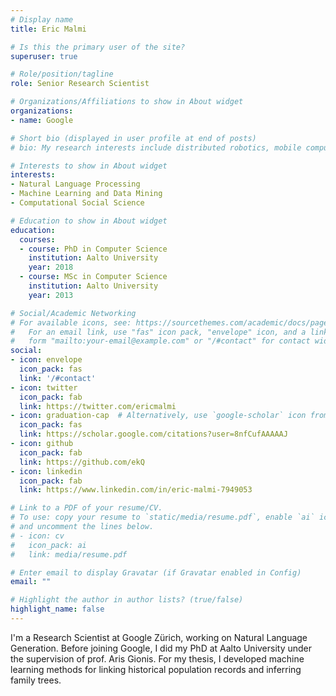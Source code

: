 ```yaml
---
# Display name
title: Eric Malmi

# Is this the primary user of the site?
superuser: true

# Role/position/tagline
role: Senior Research Scientist

# Organizations/Affiliations to show in About widget
organizations:
- name: Google

# Short bio (displayed in user profile at end of posts)
# bio: My research interests include distributed robotics, mobile computing and programmable matter.

# Interests to show in About widget
interests:
- Natural Language Processing
- Machine Learning and Data Mining
- Computational Social Science

# Education to show in About widget
education:
  courses:
  - course: PhD in Computer Science
    institution: Aalto University
    year: 2018
  - course: MSc in Computer Science
    institution: Aalto University
    year: 2013

# Social/Academic Networking
# For available icons, see: https://sourcethemes.com/academic/docs/page-builder/#icons
#   For an email link, use "fas" icon pack, "envelope" icon, and a link in the
#   form "mailto:your-email@example.com" or "/#contact" for contact widget.
social:
- icon: envelope
  icon_pack: fas
  link: '/#contact'
- icon: twitter
  icon_pack: fab
  link: https://twitter.com/ericmalmi
- icon: graduation-cap  # Alternatively, use `google-scholar` icon from `ai` icon pack
  icon_pack: fas
  link: https://scholar.google.com/citations?user=8nfCufAAAAAJ
- icon: github
  icon_pack: fab
  link: https://github.com/ekQ
- icon: linkedin
  icon_pack: fab
  link: https://www.linkedin.com/in/eric-malmi-7949053

# Link to a PDF of your resume/CV.
# To use: copy your resume to `static/media/resume.pdf`, enable `ai` icons in `params.toml`, 
# and uncomment the lines below.
# - icon: cv
#   icon_pack: ai
#   link: media/resume.pdf

# Enter email to display Gravatar (if Gravatar enabled in Config)
email: ""

# Highlight the author in author lists? (true/false)
highlight_name: false
---
```


I'm a Research Scientist at Google Zürich, working on Natural Language Generation. Before joining Google, I did my PhD at Aalto University under the supervision of prof. Aris Gionis. For my thesis, I developed machine learning methods for linking historical population records and inferring family trees.

